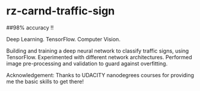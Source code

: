 # rz-carnd-traffic-sign

##98% accuracy !!

Deep Learning. TensorFlow. Computer Vision.

Building and training a deep neural network to classify traffic signs, using TensorFlow. Experimented with different network architectures. Performed image pre-processing and validation to guard against overfitting.

Acknowledgement:
Thanks to UDACITY nanodegrees courses for providing me the basic skills to get there!
